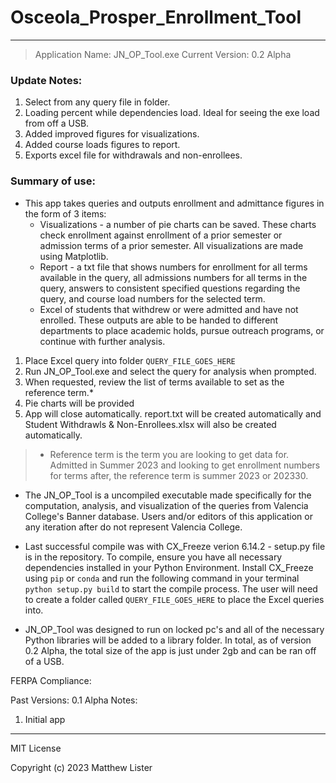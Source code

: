 # Osceola_Prosper_Enrollment_Tool

- - -

> Application Name: JN_OP_Tool.exe
> Current Version: 0.2 Alpha

### Update Notes:
1. Select from any query file in folder.
2. Loading percent while dependencies load. Ideal for seeing the exe load from off a USB.
3. Added improved figures for visualizations.
4. Added course loads figures to report.
5. Exports excel file for withdrawals and non-enrollees.

### Summary of use:
- This app takes queries and outputs enrollment and admittance figures in the form of 3 items:
    - Visualizations - a number of pie charts can be saved. These charts check enrollment against enrollment of a prior semester or admission terms of a prior semester. All visualizations are made using Matplotlib.
    - Report - a txt file that shows numbers for enrollment for all terms available in the query, all admissions numbers for all terms in the query, answers to consistent specified questions regarding the query, and course load numbers for the selected term.
    - Excel of students that withdrew or were admitted and have not enrolled. These outputs are able to be handed to different departments to place academic holds, pursue outreach programs, or continue with further analysis.

1. Place Excel query into folder `QUERY_FILE_GOES_HERE`
2. Run JN_OP_Tool.exe and select the query for analysis when prompted.
3. When requested, review the list of terms available to set as the reference term.*
4. Pie charts will be provided
5. App will close automatically. report.txt will be created automatically and Student Withdrawls & Non-Enrollees.xlsx will also be created automatically.

> * Reference term is the term you are looking to get data for. Admitted in Summer 2023 and looking to get enrollment numbers for terms after, the reference term is summer 2023 or 202330.

- The JN_OP_Tool is a uncompiled executable made specifically for the computation, analysis, and visualization of the queries from Valencia College's Banner database. Users and/or editors of this application or any iteration after do not represent Valencia College. 

- Last successful compile was with CX_Freeze verion 6.14.2 - setup.py file is in the repository. To compile, ensure you have all necessary dependencies installed in your Python Environment. Install CX_Freeze using `pip` or `conda` and run the following command in your terminal `python setup.py build` to start the compile process. The user will need to create a folder called `QUERY_FILE_GOES_HERE` to place the Excel queries into.

- JN_OP_Tool was designed to run on locked pc's and all of the necessary Python libraries will be added to a library folder. In total, as of version 0.2 Alpha, the total size of the app is just under 2gb and can be ran off of a USB. 

FERPA Compliance:


Past Versions:
0.1 Alpha
Notes:
1. Initial app

- - -

MIT License

Copyright (c) 2023 Matthew Lister
